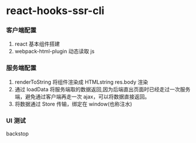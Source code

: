 # react-hooks-ssr-cli

### 客户端配置

1. react 基本组件搭建
2. webpack-html-plugin 动态读取 js

### 服务端配置

1. renderToString 将组件渲染成 HTMLstring res.body 渲染
2. 通过 loadData 将服务端取的数据返回,因为后端直出页面时已经走过一次服务端，避免通过客户端再走一次 ajax，可以将数据直接返回。
3. 将数据通过 Store 传输，绑定在 window(也称注水)

### UI 测试

backstop
